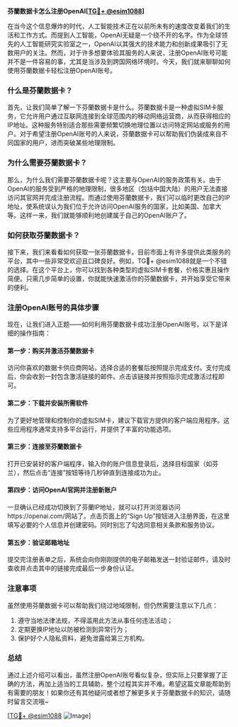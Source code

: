**芬蘭数据卡怎么注册OpenAI[[TG💪+ @esim1088](https://t.me/s/esim1088)]**

在当今这个信息爆炸的时代，人工智能技术正在以前所未有的速度改变着我们的生活和工作方式。而提到人工智能，OpenAI无疑是一个绕不开的名字。作为全球领先的人工智能研究实验室之一，OpenAI以其强大的技术能力和创新成果吸引了无数用户的关注。然而，对于许多想要体验其服务的人来说，注册OpenAI账号可能并不是一件容易的事，尤其是当涉及到跨国网络环境时。今天，我们就来聊聊如何使用芬蘭数据卡轻松注册OpenAI账号。

### 什么是芬蘭数据卡？

首先，让我们简单了解一下芬蘭数据卡是什么。芬蘭数据卡是一种虚拟SIM卡服务，它允许用户通过互联网连接到全球范围内的移动网络运营商，从而获得相应的IP地址。这种服务特别适合那些需要频繁切换地理位置以访问特定网站或服务的用户。对于希望注册OpenAI账号的人来说，芬蘭数据卡可以帮助我们伪装成来自不同国家的用户，进而突破某些地理限制。

### 为什么需要芬蘭数据卡？

那么，为什么我们需要芬蘭数据卡呢？这主要与OpenAI的服务政策有关。由于OpenAI的服务受到严格的地理限制，很多地区（包括中国大陆）的用户无法直接访问其官网并完成注册流程。而通过使用芬蘭数据卡，我们可以临时更改自己的IP地址，使系统误认为我们位于允许访问OpenAI服务的国家，比如美国、加拿大等。这样一来，我们就能够顺利地创建属于自己的OpenAI账户了。

### 如何获取芬蘭数据卡？

接下来，我们来看看如何获取一张芬蘭数据卡。目前市面上有许多提供此类服务的平台，其中一些非常受欢迎且口碑良好。例如，TG💪+ @esim1088就是一个不错的选择。在这个平台上，你可以找到各种类型的虚拟SIM卡套餐，价格实惠且操作简便。只需几步简单的设置，你就能快速激活你的芬蘭数据卡，并开始享受它带来的便利。

### 注册OpenAI账号的具体步骤

现在，让我们进入正题——如何利用芬蘭数据卡成功注册OpenAI账号。以下是详细的操作指南：

#### 第一步：购买并激活芬蘭数据卡
访问你喜欢的数据卡供应商网站，选择合适的套餐后按照提示完成支付。支付完成后，你会收到一封包含激活链接的邮件。点击该链接并按照指示完成激活过程即可。

#### 第二步：下载并安装所需软件
为了更好地管理和控制你的虚拟SIM卡，建议下载官方提供的客户端应用程序。这些应用程序通常支持多平台运行，并提供了丰富的功能选项。

#### 第三步：连接至芬蘭数据卡
打开已安装好的客户端程序，输入你的账户信息登录后，选择目标国家（如芬兰），然后点击“连接”按钮等待几秒钟直到连接成功为止。

#### 第四步：访问OpenAI官网并注册新账户
一旦确认已经成功切换到了芬蘭IP地址，就可以打开浏览器访问https://openai.com/网站了。点击页面上的“Sign Up”按钮进入注册界面，在这里填写必要的个人信息并创建密码。同时别忘了勾选同意相关条款和服务协议。

#### 第五步：验证邮箱地址
提交完注册表单之后，系统会向你刚刚提供的电子邮箱发送一封验证邮件，请及时查收并点击其中的链接完成最后一步身份认证。

### 注意事项

虽然使用芬蘭数据卡可以帮助我们绕过地域限制，但仍然需要注意以下几点：
1. 遵守当地法律法规，不得滥用此方法从事任何违法活动；
2. 定期更换IP地址以防被检测到异常行为；
3. 保护好个人隐私资料，避免泄露给第三方机构。

### 总结

通过上述介绍可以看出，虽然注册OpenAI账号看似复杂，但实际上只要掌握了正确的方法，再加上适当的工具辅助，整个过程其实并不难。希望这篇文章能帮助到有需要的朋友！如果你还有其他疑问或者想了解更多关于芬蘭数据卡的知识，请随时留言交流哦~

[[TG💪+ @esim1088](https://t.me/s/esim1088) ![Image](https://i.postimg.cc/4NQfJmqS/Snipaste-2025-05-13-00-14-12.png)]